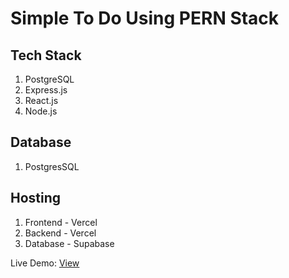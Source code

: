 # Simple To Do Using PERN Stack

## Tech Stack
1. PostgreSQL
2. Express.js
3. React.js
4. Node.js

## Database
1. PostgresSQL

## Hosting
1. Frontend - Vercel
2. Backend - Vercel
3. Database - Supabase

Live Demo: [View](https://pern-todo-app-client-kt8xcb4qz-thakshakas-projects.vercel.app/)
